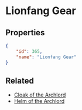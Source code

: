 # Lionfang Gear

<no description available>

## Properties

```json
{
    "id": 365,
    "name": "Lionfang Gear"
}
```

## Related

- [Cloak of the Archlord](../items/20904-cloak-of-the-archlord.md)
- [Helm of the Archlord](../items/20905-helm-of-the-archlord.md)

